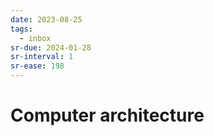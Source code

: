 ```yaml
---
date: 2023-08-25
tags:
  - inbox
sr-due: 2024-01-28
sr-interval: 1
sr-ease: 198
---
```


# Computer architecture